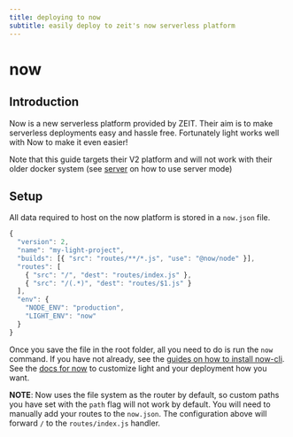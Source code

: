```yaml
---
title: deploying to now
subtitle: easily deploy to zeit's now serverless platform
---
```


# now

## Introduction

Now is a new serverless platform provided by ZEIT. Their aim is to make serverless deployments easy and hassle free. Fortunately light works well with Now to make it even easier!

Note that this guide targets their V2 platform and will not work with their older docker system \(see [server](https://github.com/ludicrousxyz/light/tree/207804d2e826e1f45ff0c63ba7b17f61c563bd82/guides/deployments/server/README.md) on how to use server mode\)

## Setup

All data required to host on the now platform is stored in a `now.json` file.

```javascript
{
  "version": 2,
  "name": "my-light-project",
  "builds": [{ "src": "routes/**/*.js", "use": "@now/node" }],
  "routes": [
    { "src": "/", "dest": "routes/index.js" },
    { "src": "/(.*)", "dest": "routes/$1.js" }
  ],
  "env": {
    "NODE_ENV": "production",
    "LIGHT_ENV": "now"
  }
}
```

Once you save the file in the root folder, all you need to do is run the `now` command. If you have not already, see the [guides on how to install now-cli](https://zeit.co/docs/v2/getting-started/installation). See the [docs for now](https://zeit.co/docs/) to customize light and your deployment how you want.

**NOTE**: Now uses the file system as the router by default, so custom paths you have set with the `path` flag will not work by default. You will need to manually add your routes to the `now.json`. The configuration above will forward `/` to the `routes/index.js` handler.

